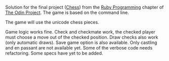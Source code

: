 Solution for the final project ([Chess](http://www.theodinproject.com/courses/ruby-programming/lessons/ruby-final-project?ref=lc-pb)) from the [Ruby Programming](http://www.theodinproject.com/courses/ruby-programming) chapter of [The Odin Project](http://www.theodinproject.com/home).
The game is based on the command line.

The game will use the unicode chess pieces.

Game logic works fine. Check and checkmate work, the checked player must choose a move out of the checked position.
Draw checks also work (only automatic draws). Save game option is also available. Only castling and en passant are not available yet. Some of the verbose code needs refactoring. Some specs have yet to be added.